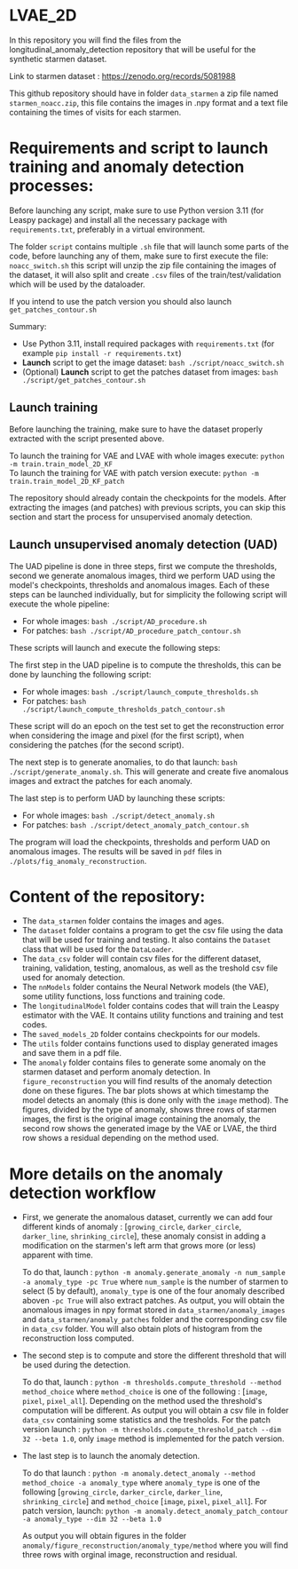 # LVAE_2D

In this repository you will find the files from the longitudinal_anomaly_detection repository that will be useful for the synthetic starmen dataset.

Link to starmen dataset : https://zenodo.org/records/5081988 

This github repository should have in folder `data_starmen` a zip file named `starmen_noacc.zip`, this file contains the images in .npy format and a text file containing the times of visits for each starmen. 


# Requirements and script to launch training and anomaly detection processes:

Before launching any script, make sure to use Python version 3.11 (for Leaspy package) and install all the necessary package with `requirements.txt`, preferably in a virtual environment.


The folder `script` contains multiple `.sh` file that will launch some parts of the code, before launching any of them, make sure to first execute the file: `noacc_switch.sh` this script will unzip the zip file containing the images of the dataset, it will also split and create `.csv` files of the train/test/validation which will be used by the dataloader.

If you intend to use the patch version you should also launch `get_patches_contour.sh`

Summary:
- Use Python 3.11, install required packages with `requirements.txt` (for example `pip install -r requirements.txt`) 
- **Launch** script to get the image dataset: `bash ./script/noacc_switch.sh`
- (Optional) **Launch** script to get the patches dataset from images: `bash ./script/get_patches_contour.sh`



## Launch training

Before launching the training, make sure to have the dataset properly extracted with the script presented above.

To launch the training for VAE and LVAE with whole images execute: `python -m train.train_model_2D_KF` \
To launch the training for VAE with patch version execute: `python -m train.train_model_2D_KF_patch`


The repository should already contain the checkpoints for the models. After extracting the images (and patches) with previous scripts, you can skip this section and start the process for unsupervised anomaly detection.


## Launch unsupervised anomaly detection (UAD)

The UAD pipeline is done in three steps, first we compute the thresholds, second we generate anomalous images, third we perform UAD using the model's checkpoints, thresholds and anomalous images. Each of these steps can be launched individually, but for simplicity the following script will execute the whole pipeline:

- For whole images: `bash ./script/AD_procedure.sh`
- For patches: `bash ./script/AD_procedure_patch_contour.sh`

These scripts will launch and execute the following steps:


The first step in the UAD pipeline is to compute the thresholds, this can be done by launching the following script:

- For whole images: `bash ./script/launch_compute_thresholds.sh`
- For patches: `bash ./script/launch_compute_thresholds_patch_contour.sh`

These script will do an epoch on the test set to get the reconstruction error when considering the image and pixel (for the first script), when considering the patches (for the second script).

The next step is to generate anomalies, to do that launch: `bash ./script/generate_anomaly.sh`. This will generate and create five anomalous images and extract the patches for each anomaly.

The last step is to perform UAD by launching these scripts:

- For whole images: `bash ./script/detect_anomaly.sh`
- For patches: `bash ./script/detect_anomaly_patch_contour.sh`

The program will load the checkpoints, thresholds and perform UAD on anomalous images. The results will be saved in `pdf` files in `./plots/fig_anomaly_reconstruction`.




# Content of the repository:

- The `data_starmen` folder contains the images and ages.
- The `dataset` folder contains a program to get the csv file using the data that will be used for training and testing. It also contains the `Dataset` class that will be used for the `DataLoader`.
- The `data_csv` folder will contain csv files for the different dataset, training, validation, testing, anomalous, as well as the treshold csv file used for anomaly detection.
- The `nnModels` folder contains the Neural Network models (the VAE), some utility functions, loss functions and training code.
- The `longitudinalModel` folder contains codes that will train the Leaspy estimator with the VAE. It contains utility functions and training and test codes.
- The `saved_models_2D` folder contains checkpoints for our models.
- The `utils` folder contains functions used to display generated images and save them in a pdf file.
- The `anomaly` folder contains files to generate some anomaly on the starmen dataset and perform anomaly detection. In `figure_reconstruction` you will find  results of the anomaly detection done on these figures. The bar plots shows at which timestamp the model detects an anomaly (this is done only with the `image` method). The figures, divided by the type of anomaly, shows three rows of starmen images, the first is the original image containing the anomaly, the second row shows the generated image by the VAE or LVAE, the third row shows a residual depending on the method used.


# More details on the anomaly detection workflow

- First, we generate the anomalous dataset, currently we can add four different kinds of anomaly : [`growing_circle`, `darker_circle`, `darker_line`, `shrinking_circle`], these anomaly consist in adding a modification on the starmen's left arm that grows more (or less) apparent with time.

    To do that, launch : `python -m anomaly.generate_anomaly -n num_sample -a anomaly_type -pc True` where `num_sample` is the number of starmen to select (5 by default), `anomaly_type` is one of the four anomaly described aboven `-pc True` will also extract patches. 
    As output, you will obtain the anomalous images in npy format stored in `data_starmen/anomaly_images` and `data_starmen/anomaly_patches` folder and the corresponding csv file in `data_csv` folder. You will also obtain plots of histogram from the reconstruction loss computed. 


- The second step is to compute and store the different threshold that will be used during the detection.

    To do that, launch : `python -m thresholds.compute_threshold --method method_choice` where `method_choice` is one of the following : [`image`, `pixel`, `pixel_all`]. Depending on the method used the threshold's computation will be different. As output you will obtain a csv file in folder `data_csv` containing some statistics and the tresholds. For the patch version launch : `python -m thresholds.compute_threshold_patch --dim 32 --beta 1.0`, only `image` method is implemented for the patch version.


- The last step is to launch the anomaly detection.
    
    To do that launch : `python -m anomaly.detect_anomaly --method method_choice -a anomaly_type` where `anomaly_type` is one of the following [`growing_circle`, `darker_circle`, `darker_line`, `shrinking_circle`] and `method_choice` [`image`, `pixel`, `pixel_all`]. For patch version, launch: `python -m anomaly.detect_anomaly_patch_contour -a anomaly_type --dim 32 --beta 1.0`

    As output you will obtain figures in the folder `anomaly/figure_reconstruction/anomaly_type/method` where you will find three rows with orginal image, reconstruction and residual.


